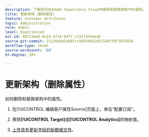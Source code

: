 ```yaml
---
description: 了解如何在Adobe Experience Cloud中删除和替换架构中的属性。
title: 更新架构（删除属性）
feature: Customer Attributes
topic: Administration
role: Admin
level: Experienced
exl-id: 08713a68-8a24-4f18-9d77-c332f434eea6
source-git-commit: 21120abb5ab0fcc8d556012851548f39f3875038
workflow-type: tm+mt
source-wordcount: '60'
ht-degree: 38%

---
```


# 更新架构（删除属性）

如何删除和替换架构中的属性。

1. 在[!UICONTROL 编辑客户属性Source]页面上，单击“配置订阅”。

1. 移除&#x200B;**[!UICONTROL Target]**&#x200B;或&#x200B;**[!UICONTROL Analytics]**&#x200B;的映射值。

1. [上传具有更新字段的新数据文件](t-crs-usecase.md)。
